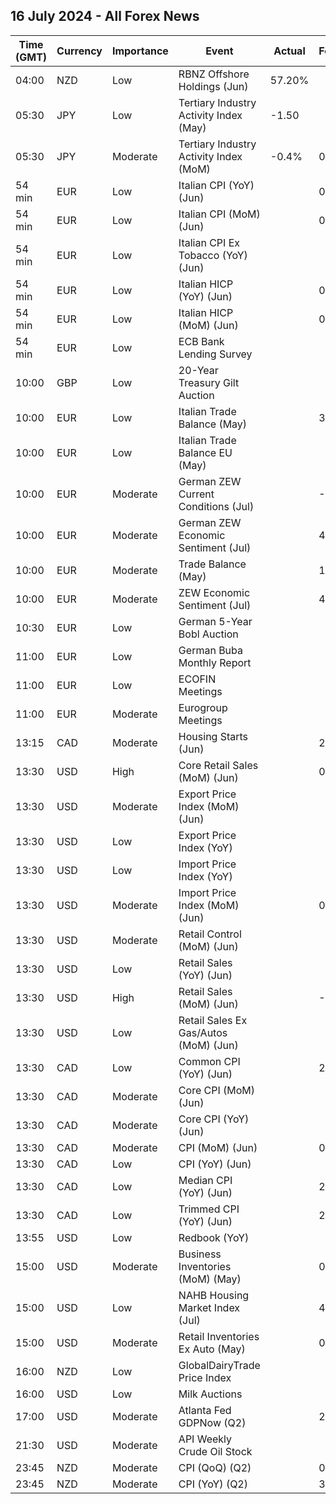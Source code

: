 ## 16 July 2024 - All Forex News

| Time (GMT) | Currency | Importance | Event | Actual | Forecast | Previous |
|------|----------|------------|-------|--------|----------|----------|
| 04:00 | NZD | Low | RBNZ Offshore Holdings (Jun) | 57.20% |  | 57.80% |
| 05:30 | JPY | Low | Tertiary Industry Activity Index (May) | -1.50 |  | -9.20 |
| 05:30 | JPY | Moderate | Tertiary Industry Activity Index (MoM) | -0.4% | 0.1% | 2.2% |
| 54 min | EUR | Low | Italian CPI (YoY) (Jun) |  | 0.8% | 0.8% |
| 54 min | EUR | Low | Italian CPI (MoM) (Jun) |  | 0.1% | 0.2% |
| 54 min | EUR | Low | Italian CPI Ex Tobacco (YoY) (Jun) |  |  | 0.8% |
| 54 min | EUR | Low | Italian HICP (YoY) (Jun) |  | 0.9% | 0.8% |
| 54 min | EUR | Low | Italian HICP (MoM) (Jun) |  | 0.2% | 0.2% |
| 54 min | EUR | Low | ECB Bank Lending Survey |  |  |  |
| 10:00 | GBP | Low | 20-Year Treasury Gilt Auction |  |  | 4.580% |
| 10:00 | EUR | Low | Italian Trade Balance (May) |  | 3.550B | 4.807B |
| 10:00 | EUR | Low | Italian Trade Balance EU (May) |  |  | -0.23B |
| 10:00 | EUR | Moderate | German ZEW Current Conditions (Jul) |  | -74.3 | -73.8 |
| 10:00 | EUR | Moderate | German ZEW Economic Sentiment (Jul) |  | 41.2 | 47.5 |
| 10:00 | EUR | Moderate | Trade Balance (May) |  | 18.0B | 15.0B |
| 10:00 | EUR | Moderate | ZEW Economic Sentiment (Jul) |  | 48.1 | 51.3 |
| 10:30 | EUR | Low | German 5-Year Bobl Auction |  |  | 2.450% |
| 11:00 | EUR | Low | German Buba Monthly Report |  |  |  |
| 11:00 | EUR | Low | ECOFIN Meetings |  |  |  |
| 11:00 | EUR | Moderate | Eurogroup Meetings |  |  |  |
| 13:15 | CAD | Moderate | Housing Starts (Jun) |  | 255.0K | 264.5K |
| 13:30 | USD | High | Core Retail Sales (MoM) (Jun) |  | 0.1% | -0.1% |
| 13:30 | USD | Moderate | Export Price Index (MoM) (Jun) |  |  | -0.6% |
| 13:30 | USD | Low | Export Price Index (YoY) |  |  | 0.6% |
| 13:30 | USD | Low | Import Price Index (YoY) |  |  | 1.1% |
| 13:30 | USD | Moderate | Import Price Index (MoM) (Jun) |  | 0.2% | -0.4% |
| 13:30 | USD | Moderate | Retail Control (MoM) (Jun) |  |  | 0.4% |
| 13:30 | USD | Low | Retail Sales (YoY) (Jun) |  |  | 2.27% |
| 13:30 | USD | High | Retail Sales (MoM) (Jun) |  | -0.3% | 0.1% |
| 13:30 | USD | Low | Retail Sales Ex Gas/Autos (MoM) (Jun) |  |  | 0.1% |
| 13:30 | CAD | Low | Common CPI (YoY) (Jun) |  | 2.4% | 2.4% |
| 13:30 | CAD | Moderate | Core CPI (MoM) (Jun) |  |  | 0.6% |
| 13:30 | CAD | Moderate | Core CPI (YoY) (Jun) |  |  | 1.8% |
| 13:30 | CAD | Moderate | CPI (MoM) (Jun) |  | 0.1% | 0.6% |
| 13:30 | CAD | Low | CPI (YoY) (Jun) |  |  | 2.9% |
| 13:30 | CAD | Low | Median CPI (YoY) (Jun) |  | 2.7% | 2.8% |
| 13:30 | CAD | Low | Trimmed CPI (YoY) (Jun) |  | 2.8% | 2.9% |
| 13:55 | USD | Low | Redbook (YoY) |  |  | 6.3% |
| 15:00 | USD | Moderate | Business Inventories (MoM) (May) |  | 0.4% | 0.3% |
| 15:00 | USD | Low | NAHB Housing Market Index (Jul) |  | 43 | 43 |
| 15:00 | USD | Moderate | Retail Inventories Ex Auto (May) |  | 0.0% | 0.3% |
| 16:00 | NZD | Low | GlobalDairyTrade Price Index |  |  | -6.9% |
| 16:00 | USD | Low | Milk Auctions |  |  | 3,782.0 |
| 17:00 | USD | Moderate | Atlanta Fed GDPNow (Q2) |  | 2.0% | 2.0% |
| 21:30 | USD | Moderate | API Weekly Crude Oil Stock |  |  | -1.923M |
| 23:45 | NZD | Moderate | CPI (QoQ) (Q2) |  | 0.5% | 0.6% |
| 23:45 | NZD | Moderate | CPI (YoY) (Q2) |  | 3.5% | 4.0% |
